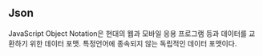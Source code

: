 <h2>Json</h2>
JavaScript Object Notation은 현대의 웹과 모바일 응용 프로그램 등과 데이터를 교환하기 위한 데이터 포맷.
특정언어에 종속되지 않는 독립적인 데이터 포맷이다.
